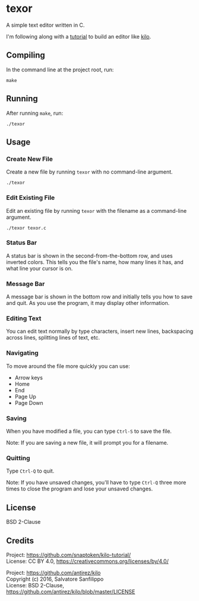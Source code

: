 # texor

A simple text editor written in C.

I'm following along with a [tutorial](http://viewsourcecode.org/snaptoken/kilo/) to build an editor like [kilo](http://antirez.com/news/108).

## Compiling

In the command line at the project root, run:

```
make
```

## Running

After running `make`, run:

```
./texor
```

## Usage

### Create New File

Create a new file by running `texor` with no command-line argument.

```
./texor
```

### Edit Existing File

Edit an existing file by running `texor` with the filename as a command-line argument.

```
./texor texor.c
```

### Status Bar

A status bar is shown in the second-from-the-bottom row, and uses inverted colors. This tells you the file's name, how many lines it has, and what line your cursor is on.

### Message Bar

A message bar is shown in the bottom row and initially tells you how to save and quit. As you use the program, it may display other information.

### Editing Text

You can edit text normally by type characters, insert new lines, backspacing across lines, splitting lines of text, etc.

### Navigating

To move around the file more quickly you can use:

- Arrow keys
- Home
- End
- Page Up
- Page Down

### Saving

When you have modified a file, you can type `Ctrl-S` to save the file.

Note: If you are saving a new file, it will prompt you for a filename.

### Quitting

Type `Ctrl-Q` to quit.

Note: If you have unsaved changes, you'll have to type `Ctrl-Q` three more times to close the program and lose your unsaved changes.

## License

BSD 2-Clause

## Credits

Project: https://github.com/snaptoken/kilo-tutorial/  
License: CC BY 4.0, https://creativecommons.org/licenses/by/4.0/

Project: https://github.com/antirez/kilo  
Copyright (c) 2016, Salvatore Sanfilippo <antirez at gmail dot com>  
License: BSD 2-Clause, https://github.com/antirez/kilo/blob/master/LICENSE


